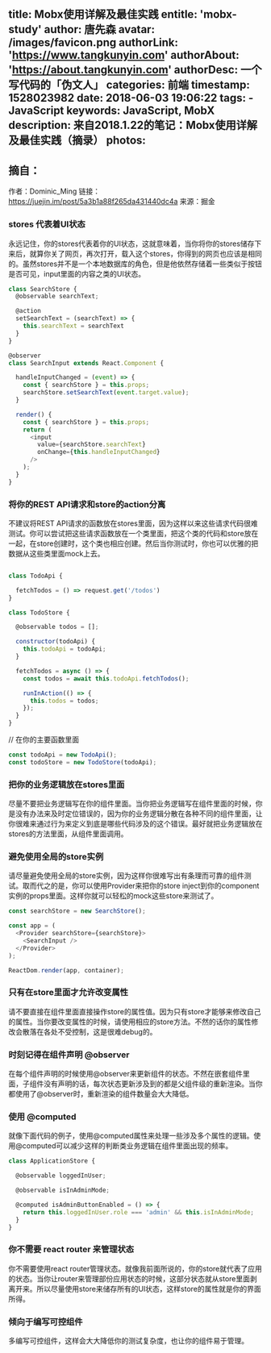 title: Mobx使用详解及最佳实践
entitle: 'mobx-study'
author: 唐先森
avatar: /images/favicon.png
authorLink: 'https://www.tangkunyin.com'
authorAbout: 'https://about.tangkunyin.com'
authorDesc: 一个写代码的「伪文人」
categories: 前端
timestamp: 1528023982
date: 2018-06-03 19:06:22
tags:
    - JavaScript
keywords: JavaScript, MobX
description: 来自2018.1.22的笔记：Mobx使用详解及最佳实践（摘录）
photos:
---

## 摘自：

作者：Dominic_Ming
链接：https://juejin.im/post/5a3b1a88f265da431440dc4a
来源：掘金

### stores 代表着UI状态

永远记住，你的stores代表着你的UI状态，这就意味着，当你将你的stores储存下来后，就算你关了网页，再次打开，载入这个stores，你得到的网页也应该是相同的。虽然stores并不是一个本地数据库的角色，但是他依然存储着一些类似于按钮是否可见，input里面的内容之类的UI状态。

```javascript
class SearchStore {
  @observable searchText;

  @action
  setSearchText = (searchText) => {
    this.searchText = searchText
  }
}

@observer
class SearchInput extends React.Component {

  handleInputChanged = (event) => {
    const { searchStore } = this.props;
    searchStore.setSearchText(event.target.value);
  }

  render() {
    const { searchStore } = this.props;
    return (
      <input
        value={searchStore.searchText}
        onChange={this.handleInputChanged}
      />
    );
  }
}
```

### 将你的REST API请求和store的action分离
不建议将REST API请求的函数放在stores里面，因为这样以来这些请求代码很难测试。你可以尝试把这些请求函数放在一个类里面，把这个类的代码和store放在一起，在store创建时，这个类也相应创建。然后当你测试时，你也可以优雅的把数据从这些类里面mock上去。

```javascript

class TodoApi {

  fetchTodos = () => request.get('/todos')
}

class TodoStore {

  @observable todos = [];

  constructor(todoApi) {
    this.todoApi = todoApi;
  }

  fetchTodos = async () => {
    const todos = await this.todoApi.fetchTodos();

    runInAction(() => {
      this.todos = todos;
    });
  }
}

```

// 在你的主要函数里面
```javascript
const todoApi = new TodoApi();
const todoStore = new TodoStore(todoApi);
```
### 把你的业务逻辑放在stores里面
尽量不要把业务逻辑写在你的组件里面。当你把业务逻辑写在组件里面的时候，你是没有办法来及时定位错误的，因为你的业务逻辑分散在各种不同的组件里面，让你很难来通过行为来定义到底是哪些代码涉及的这个错误。最好就把业务逻辑放在stores的方法里面，从组件里面调用。

### 避免使用全局的store实例

请尽量避免使用全局的store实例，因为这样你很难写出有条理而可靠的组件测试。取而代之的是，你可以使用Provider来把你的store inject到你的component实例的props里面。这样你就可以轻松的mock这些store来测试了。

```javascript
const searchStore = new SearchStore();

const app = (
  <Provider searchStore={searchStore}>
    <SearchInput />
  </Provider>
);

ReactDom.render(app, container);
```

### 只有在store里面才允许改变属性

请不要直接在组件里面直接操作store的属性值。因为只有store才能够来修改自己的属性。当你要改变属性的时候，请使用相应的store方法。不然的话你的属性修改会散落在各处不受控制，这是很难debug的。

### 时刻记得在组件声明 @observer

在每个组件声明的时候使用@observer来更新组件的状态。不然在嵌套组件里面，子组件没有声明的话，每次状态更新涉及到的都是父组件级的重新渲染。当你都使用了@observer时，重新渲染的组件数量会大大降低。

### 使用 @computed
就像下面代码的例子，使用@computed属性来处理一些涉及多个属性的逻辑。使用@computed可以减少这样的判断类业务逻辑在组件里面出现的频率。
```javascript
class ApplicationStore {

  @observable loggedInUser;

  @observable isInAdminMode;

  @computed isAdminButtonEnabled = () => {
    return this.loggedInUser.role === 'admin' && this.isInAdminMode;
  }
}
```

### 你不需要 react router 来管理状态

你不需要使用react router管理状态。就像我前面所说的，你的store就代表了应用的状态。当你让router来管理部份应用状态的时候，这部分状态就从store里面剥离开来。所以尽量使用store来储存所有的UI状态，这样store的属性就是你的界面所得。

### 倾向于编写可控组件

多编写可控组件，这样会大大降低你的测试复杂度，也让你的组件易于管理。


